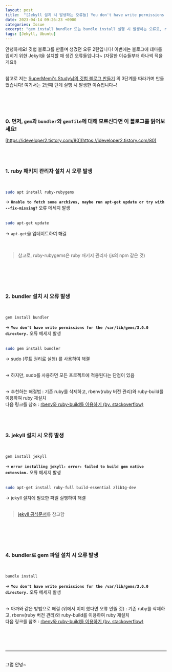 ```yaml
---
layout: post
title:  "[Jekyll 설치 시 발생하는 오류들] You don't have write permissions for the /var/lib/gems/3.0.0 directory."
date: 2023-04-14 09:26:23 +0900
categories: Issue
excerpt: "gem install bundler 또는 bundle install 실행 시 발생하는 오류로, rbenv와 ruby-build를 이용하여 해결하자."
tags: [Jekyll, Ubuntu]
---
```


안녕하세요! 깃헙 블로그를 만들며 생겼던 오류 2탄입니다! 이번에는 블로그에 테마를 입히기 위한 Jekyll을 설치할 때 생긴 오류들입니다~ (자잘한 이슈들부터 하나씩 적을게요!)
<br><br>

참고로 저는 [SuperMemi's Study님의 깃헙 블로그 만들기](https://supermemi.tistory.com/entry/%EB%82%98%EB%A7%8C%EC%9D%98-%EB%B8%94%EB%A1%9C%EA%B7%B8-%EB%A7%8C%EB%93%A4%EA%B8%B0-Git-hub-blog-GitHubio?category=997749) 의 3단계를 따라가며 만들었습니다! 여기서는 2번째 단계 실행 시 발생한 이슈입니다~!
<br><br><br><br><br>


### 0. 먼저, `gem`과 `bundler`와 `gemfile`에 대해 모르신다면 이 블로그를 읽어보세요!
[https://ideveloper2.tistory.com/80](https://ideveloper2.tistory.com/80)
<br><br><br><br>


### 1. ruby 패키지 관리자 설치 시 오류 발생
<br>

```bash
sudo apt install ruby-rubygems
```

→ **`Unable to fetch some archives, maybe run apt-get update or try with --fix-missing?`** 오류 메세지 발생
<br><br>

```bash
sudo apt-get update
```

→ `apt-get`을 업데이트하여 해결
<br><br><br>

> 참고로, ruby-rubygems은 ruby 패키지 관리자 (js의 npm 같은 것)

<br><br><br><br>


### 2. bundler 설치 시 오류 발생
<br>

```bash
gem install bundler
```

→ **`You don't have write permissions for the /var/lib/gems/3.0.0 directory.`** 오류 메세지 발생
<br><br>

```bash
sudo gem install bundler
```

→ sudo (루트 권리로 실행) 를 사용하여 해결
<br><br>

→ 하지만, sudo를 사용하면 모든 프로젝트에 적용된다는 단점이 있음
<br><br>

→ 추천하는 해결법 : 기존 ruby를 삭제하고, rbenv(ruby 버전 관리)와 ruby-build를 이용하여 ruby 재설치
<br>
다음 링크를 참조 : [rbenv와 ruby-build를 이용하기 (by. stackoverflow)](https://stackoverflow.com/questions/37720892/you-dont-have-write-permissions-for-the-var-lib-gems-2-3-0-directory)
<br><br><br><br>


### 3. jekyll 설치 시 오류 발생
<br>

```bash
gem install jekyll
```

→ **`error installing jekyll: error: failed to build gem native extension.`** 오류 메세지 발생
<br><br>

```bash
sudo apt-get install ruby-full build-essential zlib1g-dev
```

→ jekyll 설치에 필요한 파일 실행하여 해결
<br><br>
> [jekyll 공식문서](https://jekyllrb.com/docs/installation/ubuntu/)를 참고함

<br><br><br><br>


### 4. bundler로 gem 파일 설치 시 오류 발생
<br>

```bash
bundle install
```

→ **`You don't have write permissions for the /var/lib/gems/3.0.0 directory.`** 오류 메세지 발생
<br><br>

→ 아까와 같은 방법으로 해결 (위에서 이미 했다면 오류 안뜰 것) : 기존 ruby를 삭제하고, rbenv(ruby 버전 관리)와 ruby-build를 이용하여 ruby 재설치
<br>
다음 링크를 참조 : [rbenv와 ruby-build를 이용하기 (by. stackoverflow)](https://stackoverflow.com/questions/37720892/you-dont-have-write-permissions-for-the-var-lib-gems-2-3-0-directory)
<br><br><br><br><br>

***
<br>
그럼 안녕~